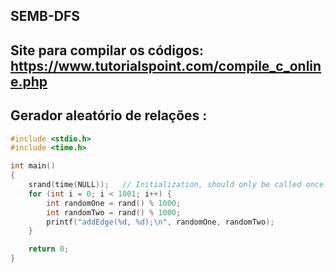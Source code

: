 ## SEMB-DFS

## Site para compilar os códigos: https://www.tutorialspoint.com/compile_c_online.php

## Gerador aleatório de relações : 
```c
#include <stdio.h>
#include <time.h>

int main()
{
    srand(time(NULL));   // Initialization, should only be called once.
    for (int i = 0; i < 1001; i++) {
        int randomOne = rand() % 1000;
        int randomTwo = rand() % 1000;
        printf("addEdge(%d, %d);\n", randomOne, randomTwo);    
    }

    return 0;
}
```
